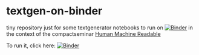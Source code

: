 # textgen-on-binder

tiny repository just for some textgenerator notebooks to run on [![Binder](https://mybinder.org/badge_logo.svg)](https://mybinder.org/v2/gh/experimental-informatics/textgen-on-binder/HEAD) in the context of the compactseminar [Human Machine Readable](https://github.com/experimental-informatics/how-to-make-human-machine-readable)

To run it, click here: [![Binder](https://mybinder.org/badge_logo.svg)](https://mybinder.org/v2/gh/experimental-informatics/textgen-on-binder/HEAD)

